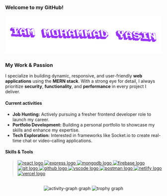 ### Welcome to my GitHub!

<div align="center" height="200">
  <a href="https://github.com/mohammadyasin74630">
    <img src="/textStudio-text-animation(1).gif"  />
  </a>
</div>

### My Work & Passion

I specialize in building dynamic, responsive, and user-friendly **web applications** using the **MERN stack**. With a strong eye for detail, I always prioritize **security**, **functionality**, and **performance** in every project I deliver.

#### Current activities

- **Job Hunting:** Actively pursuing a fresher frontend developer role to launch my career.
- **Portfolio Development:** Building a personal portfolio to showcase my skills and enhance my expertise.
- **Tech Exploration:** Interested in frameworks like Socket.io to create real-time chat or video-calling applications.

#### Skills & Tools

> <a href="https://react.dev/"> <img src="https://skillicons.dev/icons?i=react" height="40" alt="react logo" target="_blank"/> </a>
> <a href="https://expressjs.com/"> <img src="https://skillicons.dev/icons?i=express" height="40" alt="express logo" target="_blank"/> </a>
> <a href="https://www.mongodb.com/"> <img src="https://skillicons.dev/icons?i=mongodb" height="40" alt="mongodb logo" target="_blank"/> </a>
> <a href="https://firebase.google.com/"> <img src="https://skillicons.dev/icons?i=firebase" height="40" alt="firebase logo" target="_blank"/> </a>
> <a href="https://git-scm.com/"> <img src="https://skillicons.dev/icons?i=git" height="40" alt="git logo" target="_blank"/> </a>
> <a href="https://github.com/"> <img src="https://skillicons.dev/icons?i=github" height="40" alt="github logo" target="_blank"/> </a>
> <a href="https://code.visualstudio.com/"> <img src="https://skillicons.dev/icons?i=vscode" height="40" alt="vscode logo" target="_blank"/> </a>
> <a href="https://www.postman.com/"> <img src="https://skillicons.dev/icons?i=postman" height="40" alt="postman logo" target="_blank"/> </a>
> <a href="https://www.netlify.com/"> <img src="https://skillicons.dev/icons?i=netlify" height="40" alt="netlify logo" target="_blank"/> </a>
> <a href="https://vercel.com/"> <img src="https://skillicons.dev/icons?i=vercel" height="40" alt="vercel logo" target="_blank"/> </a>


<br clear="both">

<div align="center">
  <img src="https://github-readme-activity-graph.vercel.app/graph?username=mohammadyasin74630&radius=16&theme=react&area=true&order=5" alt="activity-graph graph"  />
  <img src="https://github-profile-trophy.vercel.app?username=mohammadyasin74630&theme=dracula&column=-1&row=1&margin-w=8&margin-h=8&no-bg=false&no-frame=false&order=4" alt="trophy graph"  />
</div>
